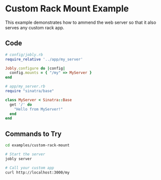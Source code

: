 # Custom Rack Mount Example

This example demonstrates how to ammend the web server so that it also serves
any custom rack app.

## Code

```ruby
# config/jobly.rb
require_relative '../app/my_server'

Jobly.configure do |config|
  config.mounts = { "/my" => MyServer }
end
```

```ruby
# app/my_server.rb
require "sinatra/base"

class MyServer < Sinatra::Base
  get '/' do
    "Hello from MyServer!"
  end
end
```


## Commands to Try

```bash
cd examples/custom-rack-mount

# Start the server
jobly server

# Call your custom app
curl http://localhost:3000/my
```

